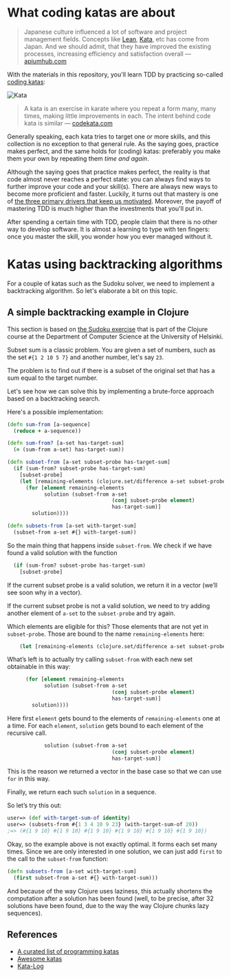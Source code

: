 
# What coding katas are about

> Japanese culture influenced a lot of software and project management fields. 
> Concepts like [Lean](https://apiumhub.com/?p=55302), [Kata](https://apiumhub.com/?p=4044), etc 
> has come from Japan. And we should admit, that they have improved the existing processes, 
> increasing efficiency and satisfaction overall &#8212; [apiumhub.com](https://apiumhub.com/tech-blog-barcelona/code-kata/)

With the materials in this repository, you'll learn TDD by practicing 
so-called [coding katas](https://apiumhub.com/tech-blog-barcelona/code-kata/):

![Kata](https://github.com/zhendrikse/tdd/blob/master/assets/kata.png?raw=true)

> A kata is an exercise in karate where you repeat a form many, many times, making little improvements in each. 
> The intent behind code kata is similar &#8212; [codekata.com](http://codekata.com/) 

Generally speaking, each kata tries to target one or more skills, 
and this collection is no exception to that general rule. As the saying goes, 
practice makes perfect, and the same holds for (coding) katas: preferably 
you make them your own by repeating them _time and again_.

Although the saying goes that practice makes perfect, the reality is 
that code almost never reaches a perfect state: you can always find ways to 
further improve your code and your skill(s). There are always new ways to become 
more proficient and faster. Luckily, it turns out that mastery is one of
[the three primary drivers that keep us motivated](https://www.youtube.com/watch?v=u6XAPnuFjJc). 
Moreover, the payoff of mastering TDD is much higher than the investments that you'll put in. 

After spending a certain time with TDD, people claim that there is no 
other way to develop software. It is almost a learning to type with ten 
fingers: once you master the skill, you wonder how you ever managed without it.

# Katas using backtracking algorithms

For a couple of katas such as the Sudoku solver, we need to implement a backtracking algorithm.
So let's elaborate a bit on this topic.

## A simple backtracking example in Clojure

This section is based on 
[the Sudoku exercise](http://iloveponies.github.io/120-hour-epic-sax-marathon/sudoku.html)
that is part of the Clojure course at the Department of Computer Science at the 
University of Helsinki.

Subset sum is a classic problem. You are given a set of numbers, 
such as the set `#{1 2 10 5 7}` and another number, let's say `23`.

The problem is to find out if there is a subset of the original set that has a sum equal to the target number.

Let's see how we can solve this by implementing a brute-force approach based on a backtracking search.

Here's a possible implementation:

```clojure
(defn sum-from [a-sequence]
  (reduce + a-sequence))

(defn sum-from? [a-set has-target-sum]
  (= (sum-from a-set) has-target-sum))

(defn subset-from [a-set subset-probe has-target-sum]
  (if (sum-from? subset-probe has-target-sum)
    [subset-probe]
    (let [remaining-elements (clojure.set/difference a-set subset-probe)]
      (for [element remaining-elements
            solution (subset-from a-set
                                  (conj subset-probe element)
                                  has-target-sum)]
        solution))))

(defn subsets-from [a-set with-target-sum]
  (subset-from a-set #{} with-target-sum))
```

So the main thing that happens inside `subset-from`. 
We check if we have found a valid solution with the function

```clojure
  (if (sum-from? subset-probe has-target-sum)
    [subset-probe]
```

If the current subset probe is a valid solution, 
we return it in a vector (we’ll see soon why in a vector). 

If the current subset probe is not a valid solution, 
we need to try adding another element of `a-set` to the 
`subset-probe` and try again. 

Which elements are eligible for this? 
Those elements that are not yet in `subset-probe`. 
Those are bound to the name `remaining-elements` here:

```clojure
    (let [remaining-elements (clojure.set/difference a-set subset-probe)]
```

What’s left is to actually try calling `subset-from` with each 
new set obtainable in this way:

```clojure
      (for [element remaining-elements
            solution (subset-from a-set
                                  (conj subset-probe element)
                                  has-target-sum)]
        solution))))
```

Here first `element` gets bound to the elements of `remaining-elements` one at a time.
For each `element`, `solution` gets bound to each element of the recursive call.

```clojure
            solution (subset-from a-set
                                  (conj subset-probe element)
                                  has-target-sum)]
```

This is the reason we returned a vector in the base case so 
that we can use `for` in this way. 

Finally, we return each such `solution` in a sequence.

So let’s try this out:

```clojure
user=> (def with-target-sum-of identity)
user=> (subsets-from #{1 3 4 10 9 23} (with-target-sum-of 20))
;=> (#{1 9 10} #{1 9 10} #{1 9 10} #{1 9 10} #{1 9 10} #{1 9 10})
```

Okay, so the example above is not exactly optimal. 
It forms each set many times. 
Since we are only interested in one solution, 
we can just add `first` to the call to
the `subset-from` function:

```clojure
(defn subsets-from [a-set with-target-sum]
  (first subset-from a-set #{} with-target-sum)))
```

And because of the way Clojure uses laziness, 
this actually shortens the computation after a solution has been found 
(well, to be precise, after 32 solutions have been found, due to the way 
the way Clojure chunks lazy sequences).

## References

- [A curated list of programming katas](https://hackmd.io/@pierodibello/A-curated-list-of-programming-kata#A-curated-list-of-programming-kata)
- [Awesome katas](https://github.com/gamontal/awesome-katas#readme)
- [Kata-Log](https://kata-log.rocks/)
